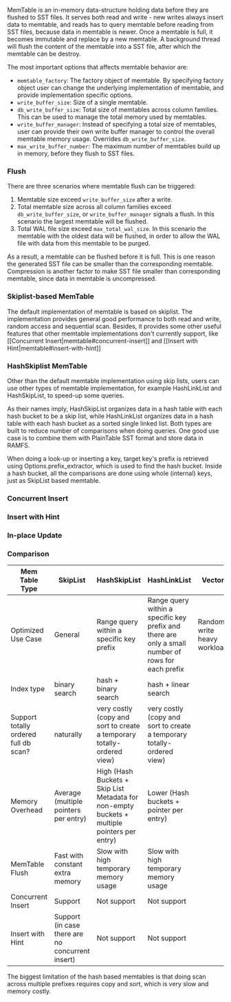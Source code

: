 MemTable is an in-memory data-structure holding data before they are flushed to SST files. It serves both read and write - new writes always insert data to memtable, and reads has to query memtable before reading from SST files, because data in memtable is newer. Once a memtable is full, it becomes immutable and replace by a new memtable. A background thread will flush the content of the memtable into a SST file, after which the memtable can be destroy.

The most important options that affects memtable behavior are:

* `memtable_factory`: The factory object of memtable. By specifying factory object user can change the underlying implementation of memtable, and provide implementation specific options.
* `write_buffer_size`: Size of a single memtable.
* `db_write_buffer_size`: Total size of memtables across column families. This can be used to manage the total memory used by memtables.
* `write_buffer_manager`: Instead of specifying a total size of memtables, user can provide their own write buffer manager to control the overall memtable memory usage. Overrides `db_write_buffer_size`.
* `max_write_buffer_number`: The maximum number of memtables build up in memory, before they flush to SST files.

### Flush

There are three scenarios where memtable flush can be triggered:

1. Memtable size exceed `write_buffer_size` after a write.
2. Total memtable size across all column families exceed `db_write_buffer_size`, or `write_buffer_manager` signals a flush. In this scenario the largest memtable will be flushed.
3. Total WAL file size exceed `max_total_wal_size`. In this scenario the memtable with the oldest data will be flushed, in order to allow the WAL file with data from this memtable to be purged.

As a result, a memtable can be flushed before it is full. This is one reason the generated SST file can be smaller than the corresponding memtable. Compression is another factor to make SST file smaller than corresponding memtable, since data in memtable is uncompressed.

### Skiplist-based MemTable

The default implementation of memtable is based on skiplist. The implementation provides general good performance to both read and write, random access and sequential scan. Besides, it provides some other useful features that other memtable implementations don't currently support, like [[Concurrent Insert|memtable#concurrent-insert]] and [[Insert with Hint|memtable#insert-with-hint]]

### HashSkiplist MemTable

Other than the default memtable implementation using skip lists, users can use other types of memtable implementation, for example HashLinkList and HashSkipList, to speed-up some queries.

As their names imply, HashSkipList organizes data in a hash table with each hash bucket to be a skip list, while HashLinkList organizes data in a hash table with each hash bucket as a sorted single linked list. Both types are built to reduce number of comparisons when doing queries. One good use case is to combine them with PlainTable SST format and store data in RAMFS.

When doing a look-up or inserting a key, target key's prefix is retrieved using Options.prefix_extractor, which is used to find the hash bucket. Inside a hash bucket, all the comparisons are done using whole (internal) keys, just as SkipList based memtable.

### Concurrent Insert

### Insert with Hint

### In-place Update

### Comparison

| Mem Table Type | SkipList | HashSkipList | HashLinkList | Vector |
|----------------|----------|--------------|--------------|--------|
| Optimized Use Case                    | General                               | Range query within a specific key prefix                                                     | Range query within a specific key prefix and there are only a small number of rows for each prefix | Random write heavy workload |
| Index type                            | binary search                         | hash + binary search                                                                         | hash + linear search                                                                               |
| Support totally ordered full db scan? | naturally                             | very costly (copy and sort to create a temporary totally-ordered view)                       | very costly (copy and sort to create a temporary totally-ordered view)                             |
| Memory Overhead                       | Average (multiple pointers per entry) | High (Hash Buckets + Skip List Metadata for non-empty buckets + multiple pointers per entry) | Lower (Hash buckets + pointer per entry)                                                           |
| MemTable Flush                        | Fast with constant extra memory       | Slow with high temporary memory usage                                                        | Slow with high temporary memory usage                                                              |
| Concurrent Insert | Support | Not support | Not support |
| Insert with Hint | Support (in case there are no concurrent insert) | Not support | Not support |

The biggest limitation of the hash based memtables is that doing scan across multiple prefixes requires copy and sort, which is very slow and memory costly.
